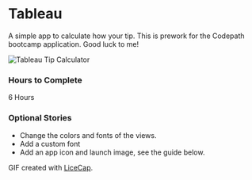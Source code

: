 # Tableau
A simple app to calculate how your tip. 
This is prework for the Codepath bootcamp application. Good luck to me!

![Tableau Tip Calculator](https://raw.githubusercontent.com/jeremiespoken/Codepath-Tip-Calculator/master/screencap.gif)

### Hours to Complete
6 Hours

### Optional Stories
- Change the colors and fonts of the views.
- Add a custom font
- Add an app icon and launch image, see the guide below.

GIF created with [LiceCap](http://www.cockos.com/licecap/).
